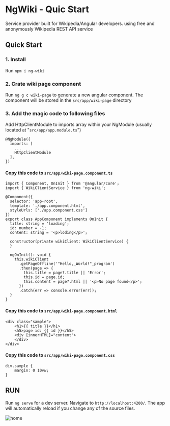 # NgWiki - Quic Start

Service provider built for Wikipedia/Angular developers. using free and anonymously Wikipedia REST API service

## Quick Start
### 1. Install

Run `npm i ng-wiki`

### 2. Crate wiki page component

Run `ng g c wiki-page` to generate a new angular component. The component will be stored in the `src/app/wiki-page` directory

### 3. Add the magic code to following files

Add HttpClientModule to imports array within your NgModule (usually located at "`src/app/app.module.ts`")

```
@NgModule({
  imports: [
    ...
    HttpClientModule
  ],
})
```

#### Copy this code to `src/app/wiki-page.component.ts`

```
import { Component, OnInit } from '@angular/core';
import { WikiClientService } from 'ng-wiki';

@Component({
  selector: 'app-root',
  template: './app.component.html',
  styleUrls: ['./app.component.css']
})
export class AppComponent implements OnInit {
  title: string = 'loading';
  id: number = -1;
  content: string = '<p>loding</p>';
  
  constructor(private wikiClient: WikiClientService) {
  }

  ngOnInit(): void {
    this.wikiClient
      .getPageOffline('"Hello,_World!"_program')
      .then(page => {
        this.title = page?.title || 'Error';
        this.id = page.id;
        this.content = page?.html || '<p>No page found</p>';
      })
      .catch(err => console.error(err));
  }
}
```

#### Copy this code to `src/app/wiki-page.component.html`

```
<div class="sample">
    <h1>{{ title }}</h1>
    <h5>page id: {{ id }}</h5>
    <div [innerHTML]="content">
    </div>
</div>
```

#### Copy this code to `src/app/wiki-page.component.css`

```
div.sample {
    margin: 0 10vw;
}
```

## RUN

Run `ng serve` for a dev server. Navigate to `http://localhost:4200/`. The app will automatically reload if you change any of the source files.


![home](https://user-images.githubusercontent.com/12012140/158042452-993a4aa2-7ecb-48c6-8103-fd829b268a7d.png)



